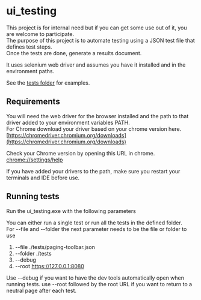 # ui_testing

This project is for internal need but if you can get some use out of it, you are welcome to participate.  
The purpose of this project is to automate testing using a JSON test file that defines test steps.  
Once the tests are done, generate a results document.

It uses selenium web driver and assumes you have it installed and in the environment paths.

See the [tests folder](https://github.com/caperaven/ui_testing/tree/master/tests) for examples.

## Requirements

You will need the web driver for the browser installed and the path to that driver added to your environment variables PATH.  
For Chrome download your driver based on your chrome version here. 
[https://chromedriver.chromium.org/downloads](https://chromedriver.chromium.org/downloads)

Check your Chrome version by opening this URL in chrome.
[chrome://settings/help](chrome://settings/help)

If you have added your drivers to the path, make sure you restart your terminals and IDE before use.

## Running tests

Run the ui_testing.exe with the following parameters

You can either run a single test or run all the tests in the defined folder.  
For --file and --folder the next parameter needs to be the file or folder to use

1. --file ./tests/paging-toolbar.json 
2. --folder ./tests
3. --debug
4. --root https://127.0.0.1:8080

Use --debug if you want to have the dev tools automatically open when running tests.
use --root followed by the root URL if you want to return to a neutral page after each test.

